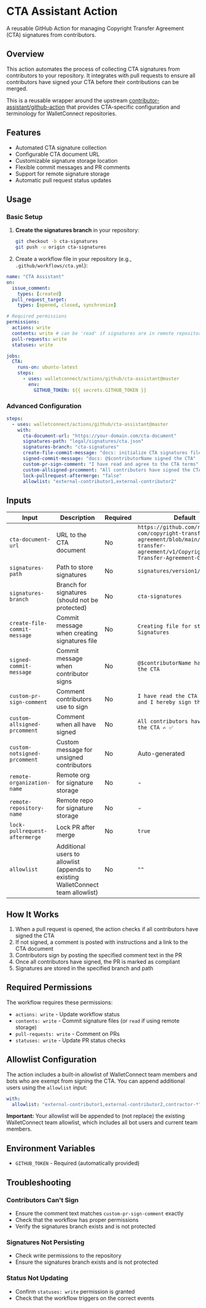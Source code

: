 # CTA Assistant Action

A reusable GitHub Action for managing Copyright Transfer Agreement (CTA) signatures from contributors.

## Overview

This action automates the process of collecting CTA signatures from contributors to your repository. It integrates with pull requests to ensure all contributors have signed your CTA before their contributions can be merged.

This is a reusable wrapper around the upstream [contributor-assistant/github-action](https://github.com/contributor-assistant/github-action) that provides CTA-specific configuration and terminology for WalletConnect repositories.

## Features

- Automated CTA signature collection
- Configurable CTA document URL
- Customizable signature storage location
- Flexible commit messages and PR comments
- Support for remote signature storage
- Automatic pull request status updates

## Usage

### Basic Setup

1. **Create the signatures branch** in your repository:

   ```bash
   git checkout -b cta-signatures
   git push -u origin cta-signatures
   ```

2. Create a workflow file in your repository (e.g., `.github/workflows/cta.yml`):

```yaml
name: "CTA Assistant"
on:
  issue_comment:
    types: [created]
  pull_request_target:
    types: [opened, closed, synchronize]

# Required permissions
permissions:
  actions: write
  contents: write # can be 'read' if signatures are in remote repository
  pull-requests: write
  statuses: write

jobs:
  CTA:
    runs-on: ubuntu-latest
    steps:
      - uses: walletconnect/actions/github/cta-assistant@master
        env:
          GITHUB_TOKEN: ${{ secrets.GITHUB_TOKEN }}
```

### Advanced Configuration

```yaml
steps:
  - uses: walletconnect/actions/github/cta-assistant@master
    with:
      cta-document-url: "https://your-domain.com/cta-document"
      signatures-path: "legal/signatures/cta.json"
      signatures-branch: "cta-signatures"
      create-file-commit-message: "docs: initialize CTA signatures file"
      signed-commit-message: "docs: @$contributorName signed the CTA"
      custom-pr-sign-comment: "I have read and agree to the CTA terms"
      custom-allsigned-prcomment: "All contributors have signed the CTA! 🎉"
      lock-pullrequest-aftermerge: "false"
      allowlist: "external-contributor1,external-contributor2"
```

## Inputs

| Input                         | Description                                                                      | Required | Default                                                                                                                                       |
| ----------------------------- | -------------------------------------------------------------------------------- | -------- | --------------------------------------------------------------------------------------------------------------------------------------------- |
| `cta-document-url`            | URL to the CTA document                                                          | No       | `https://github.com/reown-com/copyright-transfer-agreement/blob/main/copyright-transfer-agreement/v1/Copyright-Transfer-Agreement-GITHUB.pdf` |
| `signatures-path`             | Path to store signatures                                                         | No       | `signatures/version1/cta.json`                                                                                                                |
| `signatures-branch`           | Branch for signatures (should not be protected)                                  | No       | `cta-signatures`                                                                                                                              |
| `create-file-commit-message`  | Commit message when creating signatures file                                     | No       | `Creating file for storing CTA Signatures`                                                                                                    |
| `signed-commit-message`       | Commit message when contributor signs                                            | No       | `@$contributorName has signed the CTA`                                                                                                        |
| `custom-pr-sign-comment`      | Comment contributors use to sign                                                 | No       | `I have read the CTA Document and I hereby sign the CTA`                                                                                      |
| `custom-allsigned-prcomment`  | Comment when all have signed                                                     | No       | `All contributors have signed the CTA ✍️ ✅`                                                                                                  |
| `custom-notsigned-prcomment`  | Custom message for unsigned contributors                                         | No       | Auto-generated                                                                                                                                |
| `remote-organization-name`    | Remote org for signature storage                                                 | No       | -                                                                                                                                             |
| `remote-repository-name`      | Remote repo for signature storage                                                | No       | -                                                                                                                                             |
| `lock-pullrequest-aftermerge` | Lock PR after merge                                                              | No       | `true`                                                                                                                                        |
| `allowlist`                   | Additional users to allowlist (appends to existing WalletConnect team allowlist) | No       | `""`                                                                                                                                          |

## How It Works

1. When a pull request is opened, the action checks if all contributors have signed the CTA
2. If not signed, a comment is posted with instructions and a link to the CTA document
3. Contributors sign by posting the specified comment text in the PR
4. Once all contributors have signed, the PR is marked as compliant
5. Signatures are stored in the specified branch and path

## Required Permissions

The workflow requires these permissions:

- `actions: write` - Update workflow status
- `contents: write` - Commit signature files (or `read` if using remote storage)
- `pull-requests: write` - Comment on PRs
- `statuses: write` - Update PR status checks

## Allowlist Configuration

The action includes a built-in allowlist of WalletConnect team members and bots who are exempt from signing the CTA. You can append additional users using the `allowlist` input:

```yaml
with:
  allowlist: "external-contributor1,external-contributor2,contractor-*"
```

**Important:** Your allowlist will be appended to (not replace) the existing WalletConnect team allowlist, which includes all bot users and current team members.

## Environment Variables

- `GITHUB_TOKEN` - Required (automatically provided)

## Troubleshooting

### Contributors Can't Sign

- Ensure the comment text matches `custom-pr-sign-comment` exactly
- Check that the workflow has proper permissions
- Verify the signatures branch exists and is not protected

### Signatures Not Persisting

- Check write permissions to the repository
- Ensure the signatures branch exists and is not protected

### Status Not Updating

- Confirm `statuses: write` permission is granted
- Check that the workflow triggers on the correct events
